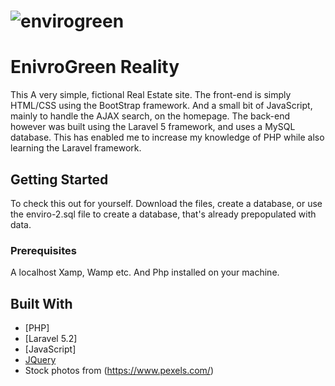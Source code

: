 # ![envirogreen](https://jimmyelvis.000webhostapp.com/img/screenshots/lrg/_envirogreen-admin.io_.png)

# EnivroGreen Reality

This A very simple, fictional Real Estate site. The front-end is simply HTML/CSS using the BootStrap framework. And a small bit of JavaScript, mainly to handle the AJAX search, on the homepage. The back-end however was built using the Laravel 5 framework, and uses a MySQL database. This has enabled me to increase my knowledge of PHP while also learning the Laravel framework.

## Getting Started

To check this out for yourself. Download the files, create a database, or use the enviro-2.sql file to create a database, that's already prepopulated with data.
### Prerequisites

A localhost Xamp, Wamp etc. And Php installed on your machine.


## Built With

* [PHP]
* [Laravel 5.2]
* [JavaScript]
* [JQuery](https://jquery.com/)
* Stock photos from (https://www.pexels.com/)

